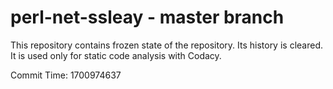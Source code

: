 # perl-net-ssleay - master branch

This repository contains frozen state of the repository.
Its history is cleared. It is used only for static code
analysis with Codacy.

Commit Time: 1700974637